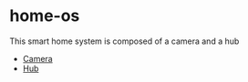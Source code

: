 # home-os

This smart home system is composed of a camera and a hub

- [Camera](./camera/README.md)
- [Hub](./hub/README.md)


